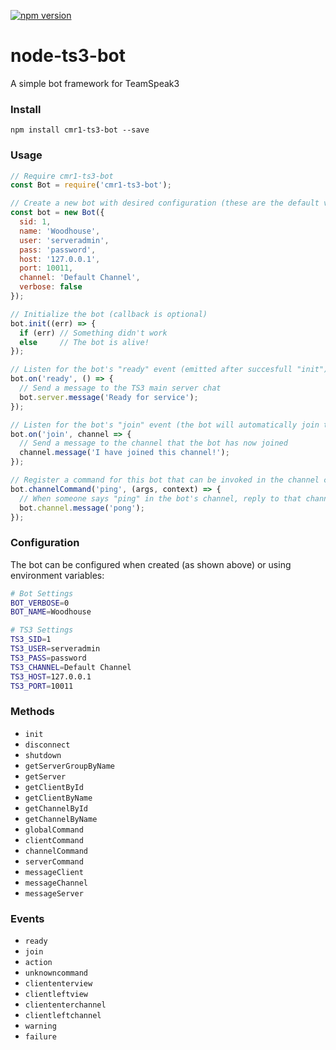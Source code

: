 [![npm version](https://badge.fury.io/js/cmr1-ts3-bot.svg)](https://www.npmjs.com/package/cmr1-ts3-bot)
<!--[![build status](https://travis-ci.org/cmr1/node-ts3-bot.svg?branch=master)](https://travis-ci.org/cmr1/node-ts3-bot)-->

# node-ts3-bot

A simple bot framework for TeamSpeak3

### Install
`npm install cmr1-ts3-bot --save`

### Usage

```javascript
// Require cmr1-ts3-bot
const Bot = require('cmr1-ts3-bot');

// Create a new bot with desired configuration (these are the default values)
const bot = new Bot({
  sid: 1,
  name: 'Woodhouse',
  user: 'serveradmin',
  pass: 'password',
  host: '127.0.0.1',
  port: 10011,
  channel: 'Default Channel',
  verbose: false
});

// Initialize the bot (callback is optional)
bot.init((err) => {
  if (err) // Something didn't work
  else     // The bot is alive!
});

// Listen for the bot's "ready" event (emitted after succesfull "init")
bot.on('ready', () => {
  // Send a message to the TS3 main server chat
  bot.server.message('Ready for service');
});

// Listen for the bot's "join" event (the bot will automatically join the channel specified)
bot.on('join', channel => {
  // Send a message to the channel that the bot has now joined
  channel.message('I have joined this channel!');
});

// Register a command for this bot that can be invoked in the channel chat
bot.channelCommand('ping', (args, context) => {
  // When someone says "ping" in the bot's channel, reply to that channel with "pong"
  bot.channel.message('pong');
});
```

### Configuration

The bot can be configured when created (as shown above) or using environment variables:

```bash
# Bot Settings
BOT_VERBOSE=0
BOT_NAME=Woodhouse

# TS3 Settings
TS3_SID=1
TS3_USER=serveradmin
TS3_PASS=password
TS3_CHANNEL=Default Channel
TS3_HOST=127.0.0.1
TS3_PORT=10011
```

### Methods

- `init`
- `disconnect`
- `shutdown`
- `getServerGroupByName`
- `getServer`
- `getClientById`
- `getClientByName`
- `getChannelById`
- `getChannelByName`
- `globalCommand`
- `clientCommand`
- `channelCommand`
- `serverCommand`
- `messageClient`
- `messageChannel`
- `messageServer`

### Events

- `ready`
- `join`
- `action`
- `unknowncommand`
- `cliententerview`
- `clientleftview`
- `cliententerchannel`
- `clientleftchannel`
- `warning`
- `failure`